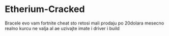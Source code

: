# Etherium-Cracked
Bracele evo vam fortnite cheat sto retosi mali prodaju po 20dolara mesecno realno kurcu ne valja al ae uzivajte imate i driver i build 
